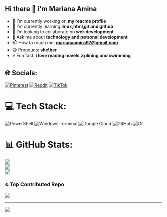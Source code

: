 ## Hi there 👋 i'm Mariana Amina

- 🔭 I’m currently working on **my readme profile**
- 🌱 I’m currently learning **linux,html,git and github**
- 👯 I’m looking to collaborate on **web development**
- 💬 Ask me about **technology and personal development**
- 📫 How to reach me: **marianaamina97@gmail.com**
- 😄 Pronouns: **she\her**
- ⚡ Fun fact: **i love reading novels,ziplining and swimming**
## 🌐 Socials:
 [![Pinterest](https://img.shields.io/badge/Pinterest-%23E60023.svg?logo=Pinterest&logoColor=white)](https://pinterest.com/mariana) [![Reddit](https://img.shields.io/badge/Reddit-%23FF4500.svg?logo=Reddit&logoColor=white)](https://reddit.com/user/Outsidesell5563) [![TikTok](https://img.shields.io/badge/TikTok-%23000000.svg?logo=TikTok&logoColor=white)](https://tiktok.com/@12565) 

# 💻 Tech Stack:
 ![PowerShell](https://img.shields.io/badge/PowerShell-%235391FE.svg?style=for-the-badge&logo=powershell&logoColor=white) ![Windows Terminal](https://img.shields.io/badge/Windows%20Terminal-%234D4D4D.svg?style=for-the-badge&logo=windows-terminal&logoColor=white) ![Google Cloud](https://img.shields.io/badge/GoogleCloud-%234285F4.svg?style=for-the-badge&logo=google-cloud&logoColor=white) ![GitHub](https://img.shields.io/badge/github-%23121011.svg?style=for-the-badge&logo=github&logoColor=white) ![Git](https://img.shields.io/badge/git-%23F05033.svg?style=for-the-badge&logo=git&logoColor=white)
# 📊 GitHub Stats:
![](https://github-readme-stats.vercel.app/api?username=marianaamina97-prog&theme=rose&hide_border=false&include_all_commits=true&count_private=false)<br/>
![](https://nirzak-streak-stats.vercel.app/?user=marianaamina97-prog&theme=rose&hide_border=false)<br/>
![](https://github-readme-stats.vercel.app/api/top-langs/?username=marianaamina97-prog&theme=rose&hide_border=false&include_all_commits=true&count_private=false&layout=compact)

### 🔝 Top Contributed Repo
![](https://github-contributor-stats.vercel.app/api?username=marianaamina97-prog&limit=5&theme=dark&combine_all_yearly_contributions=true)

---
[![](https://visitcount.itsvg.in/api?id=marianaamina97-prog&icon=0&color=8)](https://visitcount.itsvg.in)

<!-- Proudly created with GPRM ( https://gprm.itsvg.in ) -->
